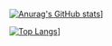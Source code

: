 [![Anurag's GitHub stats](https://github-readme-stats.vercel.app/api?username=sk421120&theme=dark)](https://github.com/anuraghazra/github-readme-stats)]

[![Top Langs](https://github-readme-stats.vercel.app/api/top-langs/?username=sk421120&theme=dark)](https://github.com/anuraghazra/github-readme-stats)]
